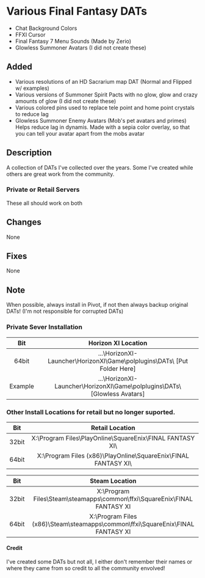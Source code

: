 # Various Final Fantasy DATs
- Chat Background Colors
- FFXI Cursor
- Final Fantasy 7 Menu Sounds (Made by Zerio)
- Glowless Summoner Avatars (I did not create these)
## Added
- Various resolutions of an HD Sacrarium map DAT (Normal and Flipped w/ examples)
- Various versions of Summoner Spirit Pacts with no glow, glow and crazy amounts of glow (I did not create these)
- Various colored pins used to replace tele point and home point crystals to reduce lag
- Glowless Summoner Enemy Avatars (Mob's pet avatars and primes) Helps reduce lag in dynamis. Made with a sepia color overlay,
  so that you can tell your avatar apart from the mobs avatar

## Description
A collection of DATs I've collected over the years. Some I've created while others are great work from the community.

### Private or Retail Servers
These all should work on both

## Changes
None

## Fixes
None

## Note
When possible, always install in Pivot, if not then always backup original DATs! (I'm not responsible for corrupted DATs)
### Private Sever Installation
| Bit | Horizon XI Location |
| :---: | :--: |
| 64bit | ...\HorizonXI-Launcher\HorizonXI\Game\polplugins\DATs\ [Put Folder Here] |
| Example | ...\HorizonXI-Launcher\HorizonXI\Game\polplugins\DATs\ [Glowless Avatars] |

### Other Install Locations for retail but no longer suported.
| Bit | Retail Location |
| :---: | :--: |
| 32bit | X:\Program Files\PlayOnline\SquareEnix\FINAL FANTASY XI\ |
| 64bit | X:\Program Files (x86)\PlayOnline\SquareEnix\FINAL FANTASY XI\ |


| Bit | Steam Location |
| :---: | :--: |
| 32bit | X:\Program Files\Steam\steamapps\common\ffxi\SquareEnix\FINAL FANTASY XI |
| 64bit | X:\Program Files (x86)\Steam\steamapps\common\ffxi\SquareEnix\FINAL FANTASY XI |

#### Credit
I've created some DATs but not all, I either don't remember their names or where they came from so credit to all the community envolved!
